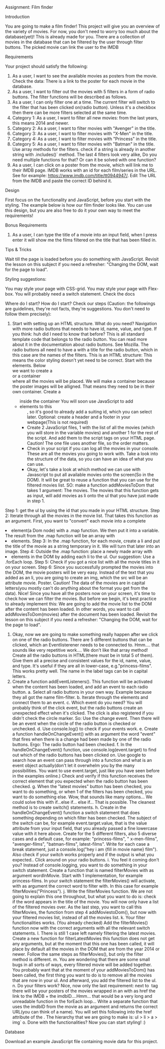 Assignment: Film finder

Introduction

You are going to make a film finder! This project will give you an overview of the variety of movies. For now, you don't need to worry too much about the database(yet)! This is already made for you. There are a collection of movies in the database that can be filtered by the user through filter buttons. The picked movie can link the user to the IMDB

Requirements

Your project should satisfy the following:

1. As a user, I want to see the available movies as posters from the movie.
   Check the data: There is a link to the poster for each movie in the database.
2. As a user, I want to filter out the movies with 5 filters in a form of radio buttons. The filter functions will be described as follows.
3. As a user, I can only filter one at a time.
   The current filter will switch to the filter that has been clicked on(radio button). Unless it's a checkbox then there can be more filters selected at the same time.
4. Category 1: As a user, I want to filter all new movies: from the last years, this means 2014 and newer.
5. Category 2: As a user, I want to filter movies with "Avenger" in the title.
6. Category 3: As a user, I want to filter movies with "X-Men" in the title.
7. Category 4: As a user, I want to filter movies with "Princess" in the title.
8. Category 5: As a user, I want to filter movies with "Batman" in the title.
   Use array methods for the filters.
   check if a string is already in another string with .includes()` method.
   The last 4 filters look very alike, Do you need multiple functions for that? Or can it be solved with one function?
9. As a user, I can click on a poster from the movie, which will link me to their IMDB page.
   IMDB works with an id for each film/series in the URL. See for example: https://www.imdb.com/title/tt0944947/. Edit The URL from the IMDB and paste the correct ID behind it.

Design

First focus on the functionality and JavaScript, before you start with the styling. The example below is how our film finder looks like. You can use this design, but you are also free to do it your own way to meet the requirements!

Bonus Requirements

1. As a user, I can type the title of a movie into an input field, when I press enter it will show me the films filtered on the title that has been filled in.

Tips & Tricks

Wait till the page is loaded before you do something with JavaScript. Revisit the lesson on this subject if you need a refresher: "Changing the DOM, wait for the page to load".

Styling suggestions:

You may style your page with CSS-grid.
You may style your page with Flex-box.
You will probably need a switch statement. Check the docs

Where do I start? How do I start?
Check our steps (Caution: the followings are guidelines, they're not facts, they're suggestions. You don't need to follow them precisely):

1. Start with setting up an HTML structure. What do you need?
   Navigation <nav> with more radio buttons that needs to have id, name, value, and type. If you think: huh did I need to know that before? This is all standard template code that belongs to the radio button. You can read more about it in the documentation about radio buttons. See Mozilla.
   The radio buttons all need to have a <label> with a title for the radio button, which in this case are the names of the filters.
   This is an HTML structure: This means the color styling doesn't yet need to be correct. Start with the elements.
   Below <nav> we want to create a <main> or a container <div> where all the movies will be placed. We will make a container because the poster images will be alligned. That means they need to be in their own container.
   Create a <ul> inside the container
   You will soon use JavaScript to add <li> elements to this <ul>, so it's good to already add a suiting id, which you can select later.
   Optional: create a header and a footer in your webpage(This is not required)
2. Create 2 JavaScript files, 1 with the list of all the movies (which you will store in the variable movies) and another 1 for the rest of the script. And add them to the script tags on your HTML page. Caution! The one file uses another file, so the order matters.
3. Check in your script if you can log all the movies in your console. These are all the movies you going to work with. Take a look into the structure of the data, so you can have an idea of what you can use.
4. Okay, let's take a look at which method we can use with Javascript to put all available movies onto the screen(So in the DOM). It will be great to reuse a function that you can use for the filtered movies list. SO: make a function addMoviesToDom that takes 1 argument: The movies. The movies that this function gets as input, will add movies as li onto the ul that you have just made in step 1.

Step 1: get the ul by using the id that you made in your HTML structure.
Step 2: Iterate through all the movies in the movie list. That takes this function as an argument. First, you want to "convert" each movie into a complete <li> element(a Dom node) with a .map function. We then put it into a variable. The result from the .map function will be an array with <li> elements.
Step 3: In the .map function, for each movie, create a li and put the title of the movie as a string temporary in it. We will turn that later into an image.
Step 4: Outside the .map function: place a newly made array with <li> elements in the DOM by adding each li to the ul. Our suggestion: Use a .forEach loop.
Step 5: Check if you got a nice list with all the movie titles in it on your screen.
Step 6: Since you successfully prompted the movies into the DOM, the movie posters will be very easy. Instead of the text that you added as an li, you are going to create an img, which the src will be an attribute movie. Poster. Caution! The data of the movies are in capital letters(you mostly can't do anything about the format you get from the data).
Nice! Since you have all the posters now on your screen, it's time to check how we can filter the movies. But before we begin, it's best practice to already implement this: We are going to add the movie list to the DOM after the content has been loaded. In other words, you want to call addMoviesToDom(movies) after the document has been loaded. Revisit the lesson on this subject if you need a refresher: "Changing the DOM, wait for the page to load".

1. Okay, now we are going to make something really happen after we click on one of the radio buttons. There are 5 different buttons that can be clicked, which an Eventlisterener needs to be connected to. Hmm.... that sounds like very repetitive work.... We don't like that array method! Create all the radio buttons in HTML(there must be in total 5 of them). Give them all a precise and consistent values for the id, name, value, and type. It's useful if they are all in lower-case, e.g."princess-films". This works pretty well. The name in the label tags can be in capital letters.
2. Create a function addEventListeners(). This function will be activated when the content has been loaded, and add an event to each radio button.
   a. Select all radio buttons in your own way. Example because they all got the name film-filter.
   b. Iterate through the elements and connect them to an event.
   c. Which event do you need? You will probably think of the click event, but the radio buttons create an unexpected effect when it's clicked. The click is also registered if you didn't check the circle marker. So: Use the change event. Then there will be an event when the circle of the radio button is checked or unchecked.
   d. Use console.log() to check if your events work.
   e. Create a function handleOnChangeEvent() with as argument the word "event" that fires when there is a change had been made by one of the radio buttons. Ergo: The radio button had been checked.
   f. In the handleOnChangeEvent() function, use console.log(event.target) to find out which of the radio buttons has been clicked on. Use google to search how an event can pass through into a function and what is an event object actually(don't let it overwhelm you by the many possibilities. You want to use event.target, just like you have seen before in the examples online.) Check and verify if this function receives the correct element that you expected when the radio button has been checked.
   g. When the "latest movies" button has been checked, you want to do something, or when 1 of the filters has been checked, you want to do something else. Wow, that sounds like many options... We could solve this with if...else if... else if... That is possible. The cleanest method is to create switch() statements.
   h. Create in the handleOnChangeEvent() function a switch statement that does something depending on which filter has been checked. The subject of the switch can be, for example event.target.value, that is the value attribute from your input field, that you already passed a fine lowercase value with it here above. Create for the 5 different filters, also 5 diverse cases and a default case, for example: "princess-films", " x-men-films", "avenger-films", "batman-films", latest-films". Write for each case a break statement, just a console.log("hey i am {fill in movie name} film"). Also check if your switch works properly and if the output is what you expected.. Click around on your radio buttons.
   i. You feel it coming don't you? Instead of console.logging, you want to do something in your switch statement. Create a function that is named filterMovies with as argument wordInMovie. Start with 1 implementation, for example princess-films. In your switch statement the filterMovies() will activate, with as argument the correct word to filter with. In this case for example filterMovies("Princess").
   j. Write the filterMovies function. We are not going to explain this one throughout, but what you want to do is: check if the word appears in the title of the movie. You will now only have a list of the filtered movies over. As the last step, you want to call this filterMovies, the function from step 4 addMoviestoDom(), but now with your filtered movies list, instead of all the movies list.
   k. Your filter functionalities works. (You already checked) Add the filterMovies() function now with the correct arguments with all the relevant switch statements.
   l. There is still 1 case left namely filtering the latest movies. Create a new function for filterLatestMovies this function does not get any arguments, but at the moment that this one has been called, it will place by default all the movies in the DOM that are from the year 2014 or newer. Follow the same steps as filterMovies(), but only the filter method is different.
   m. You are wondering that there are some small bugs in all sorts of ways, every filtered movie will be added together. You probably want that at the moment of your addMoviesToDom() has been called, the first thing you want to do is to remove all the movies that are now in your ul. And afterward, you add the filtered list to the ul.
   n. Do your filters work? Nice, now only the last requirement: next to <img> tag there will be your posters of the movies wrapped in an <a> with as href the link to the IMDB + the imdbID....Hmm... that would be a very long and unreadable function in the forEach loop... Write a separate function that uses the imdbID from the movie as an argument and returns the correct URL(you can think of a name). You will set this following into the href attribute of the <a>. The hierarchy that we are going to make is: ul > li > a > img`
   o. Done with the functionalities? Now you can start styling! :)

Database

Download an example JavaScript file containing movie data for this project.
